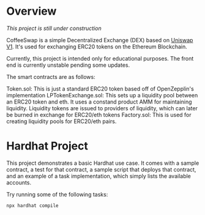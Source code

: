 # Overview
*This project is still under construction*

CoffeeSwap is a simple Decentralized Exchange (DEX) based on [Uniswap V1](https://docs.uniswap.org/protocol/V1/introduction). It's used for exchanging ERC20 tokens on the Ethereum Blockchain.

Currently, this project is intended only for educational purposes. The front end is currently unstable pending some updates.

The smart contracts are as follows:

Token.sol: This is just a standard ERC20 token based off of OpenZepplin's implementation
LPTokenExchange.sol: This sets up a liquidity pool between an ERC20 token and eth. It uses a constand product AMM for maintaining liquidity. Liquidity tokens are issued to providers of liquidity, which can later be burned in exchange for ERC20/eth tokens
Factory.sol: This is used for creating liquidity pools for ERC20/eth pairs.

# Hardhat Project

This project demonstrates a basic Hardhat use case. It comes with a sample contract, a test for that contract, a sample script that deploys that contract, and an example of a task implementation, which simply lists the available accounts.

Try running some of the following tasks:

```shell
npx hardhat compile
```
